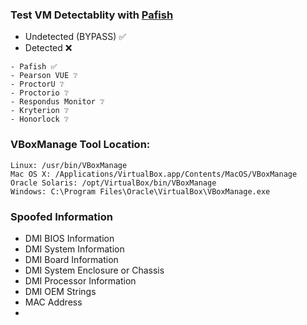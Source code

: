 ### Test VM Detectablity with [Pafish](https://github.com/a0rtega/pafish)
- Undetected (BYPASS) ✅
- Detected ❌
```
- Pafish ✅
- Pearson VUE ❔
- ProctorU ❔
- Proctorio ❔
- Respondus Monitor ❔
- Kryterion ❔
- Honorlock ❔
```

### VBoxManage Tool Location:
```
Linux: /usr/bin/VBoxManage
Mac OS X: /Applications/VirtualBox.app/Contents/MacOS/VBoxManage
Oracle Solaris: /opt/VirtualBox/bin/VBoxManage
Windows: C:\Program Files\Oracle\VirtualBox\VBoxManage.exe
```

### Spoofed Information
- DMI BIOS Information
- DMI System Information
- DMI Board Information
- DMI System Enclosure or Chassis
- DMI Processor Information
- DMI OEM Strings
- MAC Address
- 
